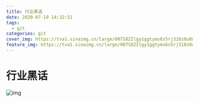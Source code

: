 ```yaml
---
title: 行业黑话
date: 2020-07-10 14:32:51
tags:
  - git
categories: git
cover_img: https://tva1.sinaimg.cn/large/007S8ZIlgy1ggtyms6s5rj318z0u0npd.jpg
feature_img: https://tva1.sinaimg.cn/large/007S8ZIlgy1ggtyms6s5rj318z0u0npd.jpg
---
```


# 行业黑话

![img](https://tva1.sinaimg.cn/large/007S8ZIlgy1ggtyk9h37uj31p90u0n5x.jpg)
